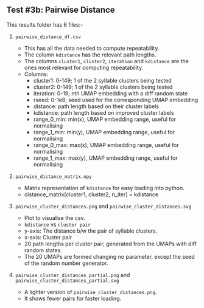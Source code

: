## Test #3b: Pairwise Distance




This results folder has 6 files:-
1. `pairwise_distance_df.csv`
	- This has all the data needed to compute repeatability.
	- The column `kdistance` has the relevant path lengths.
	- The columns `cluster1`, `cluster2`, `iteration` and `kdistance` are the ones most relevant for computing repeatability.
	- Columns:
		- cluster1: 0-149; 1 of the 2 syllable clusters being tested
		- cluster2: 0-149; 1 of the 2 syllable clusters being tested
		- iteration: 0-19; nth UMAP embedding with a diff random state
		- rseed: 0-1e8; seed used for the corresponding UMAP embedding
		- distance: path length based on their cluster labels
		- kdistance: path length based on improved cluster labels
		- range_0_min: min(x), UMAP embedding range, useful for normalising
		- range_1_min: min(y), UMAP embedding range, useful for normalising
		- range_0_max: max(x), UMAP embedding range, useful for normalising
		- range_1_max: max(y), UMAP embedding range, useful for normalising



2. `pairwise_distance_matrix.npy`

	- Matrix representation of `kdistance` for easy loading into python.
	- distance_matrix[cluster1, cluster2, n_iter] = kdistance




3. `pairwise_cluster_distances.png` and `pairwise_cluster_distances.svg`

	- Plot to visualise the csv.
	- `kdistance` vs `cluster pair`
	- y-axis: The distance b/w the pair of syllable clusters.
	- x-axis: Cluster pair
	- 20 path lengths per cluster pair, generated from the UMAPs with diff random states.
	- The 20 UMAPs are formed changing no parameter, except the seed of the random number generator.
	
4. `pairwise_cluster_distances_partial.png` and `pairwise_cluster_distances_partial.svg`

	- A lighter version of `pairwise_cluster_distances.png`.
	- It shows fewer pairs for faster loading.
	